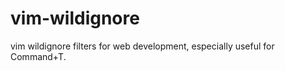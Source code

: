 vim-wildignore
==============

vim wildignore filters for web development, especially useful for Command+T.

